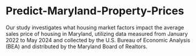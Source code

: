 # Predict-Maryland-Property-Prices
Our study investigates what housing market factors impact the average sales price of housing in Maryland, utilizing data measured from January 2022 to May 2024 and collected by the U.S. Bureau of Economic Analysis (BEA) and distributed by the Maryland Board of Realtors. 
